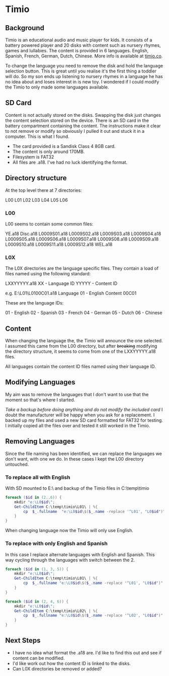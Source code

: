 # Timio
## Background
Timio is an educational audio and music player for kids. It consists of a battery powered player and 20 disks with content such as nursery rhymes, games and lullabies. The content is provided in 6 languages. English, Spanish, French, German, Dutch, Chinese. More info is available at [timio.co](https://timio.co/).

To change the language you need to remove the disk and hold the language selection button. This is great until you realise it's the first thing a toddler will do. So my son ends up listening to nursery rhymes in a language he has no idea about and loses interest in is new toy. I wondered if I could modify the Timio to only made some languages available.

## SD Card
Content is not actually stored on the disks. Swapping the disk just changes the content selection stored on the device. There is an SD card in the battery compartment containing the content. The instructions make it clear to not remove or modify so obviously I pulled it out and stuck it in a computer. This is what I found.

* The card provided is a Sandisk Class 4 8GB card. 
* The content is only around 170MB.
* Filesystem is FAT32
* All files are .a18. I've had no luck identifying the format.

## Directory structure
At the top level there at 7 directories:

L00
L01
L02
L03
L04
L05
L06

### L00
L00 seems to contain some common files:

YE.a18
Disc.a18
L0009S01.a18
L0009S02.a18
L0009S03.a18
L0009S04.a18
L0009S05.a18
L0009S06.a18
L0009S07.a18
L0009S08.a18
L0009S09.a18
L0009S10.a18
L0009S11.a18
L0009S12.a18
WEL.a18

### L0X
The L0X directories are the language specific files. They contain a load of files named using the following standard:

LXXYYYYY.a18
XX - Language ID
YYYYY - Content ID

e.g. E:\L01\L0100C01.a18
Language 01 - English
Content 00C01

These are the language IDs:

01 - English
02 - Spanish
03 - French
04 - German
05 - Dutch
06 - Chinese

## Content
When changing the language the, the Timio will announce the one selected. I assumed this came from the L00 directory, but after ~~breaking~~ modifying the directory structure, it seems to come from one of the LXXYYYYY.a18 files.

All languages contain the content ID files named using their language ID.

## Modifying Languages
My aim was to remove the languages that I don't want to use that the moment so that's where I started.

*Take a backup before doing anything and do not modify the included card* I doubt the manufacturer will be happy when you ask for a replacement.
I backed up my files and used a new SD card formatted for FAT32 for testing. I initially copied all the files over and tested it still worked in the Timio.

## Removing Languages
Since the file naming has been identified, we can replace the languages we don't want, with one we do. In these cases I kept the L00 directory untouched.

### To replace all with English
With SD mounted to E:\ and backup of the Timio files in C:\temp\timio

```powershell
foreach ($id in (2..6)) {
    mkdir "e:\L0$id\";
    Get-ChildItem C:\temp\timio\L01\ | %{
        cp  $_.fullname  "e:\L0$id\$($_.name -replace '^L01', "L0$id")"
    }
}
```
When changing language now the Timio will only use English.

### To replace with only English and Spanish
In this case I replace alternate languages with English and Spanish. This way cycling through the languages with switch between the 2.
```powershell
foreach ($id in (1, 3, 5)) {
    mkdir "e:\L0$id\";
    Get-ChildItem C:\temp\timio\L01\ | %{
        cp  $_.fullname "e:\L0$id\$($_.name -replace '^L01', "L0$id")"
    }
}

foreach ($id in (2, 4, 6)) {
    mkdir "e:\L0$id\";
    Get-ChildItem C:\temp\timio\L02\ | %{
        cp  $_.fullname "e:\L0$id\$($_.name -replace '^L02', "L0$id")"
    }
}
```

## Next Steps
* I have no idea what format the .a18 are. I'd like to find this out and see if content can be modified.
* I'd like work out how the content ID is linked to the disks. 
* Can L0X directories be removed or added?